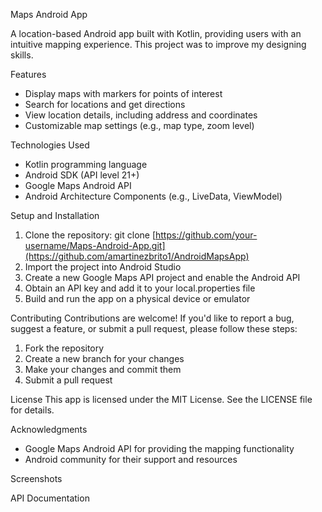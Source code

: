 Maps Android App

A location-based Android app built with Kotlin, providing users with an intuitive mapping experience.
This project was to improve my designing skills.

Features
- Display maps with markers for points of interest
- Search for locations and get directions
- View location details, including address and coordinates
- Customizable map settings (e.g., map type, zoom level)

Technologies Used
- Kotlin programming language
- Android SDK (API level 21+)
- Google Maps Android API
- Android Architecture Components (e.g., LiveData, ViewModel)

Setup and Installation
1. Clone the repository: git clone [https://github.com/your-username/Maps-Android-App.git](https://github.com/amartinezbrito1/AndroidMapsApp)
2. Import the project into Android Studio
3. Create a new Google Maps API project and enable the Android API
4. Obtain an API key and add it to your local.properties file
5. Build and run the app on a physical device or emulator

Contributing
Contributions are welcome! If you'd like to report a bug, suggest a feature, or submit a pull request, please follow these steps:

1. Fork the repository
2. Create a new branch for your changes
3. Make your changes and commit them
4. Submit a pull request

License
This app is licensed under the MIT License. See the LICENSE file for details.

Acknowledgments
- Google Maps Android API for providing the mapping functionality
- Android community for their support and resources

Screenshots


API Documentation
